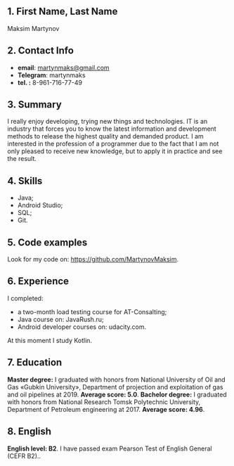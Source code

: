 ## 1. First Name, Last Name
Maksim Martynov
## 2. Contact Info
- **email**: martynmaks@gmail.com
- **Telegram**: martynmaks
- **tel. :** 8-961-716-77-49
## 3. Summary
I really enjoy developing, trying new things and technologies. IT is an industry that forces you to know the latest information and development methods to release the highest quality and demanded product. I am interested in the profession of a programmer due to the fact that I am not only pleased to receive new knowledge, but to apply it in practice and see the result. 
## 4. Skills
- Java;
- Android Studio;
- SQL;
- Git.
## 5. Code examples
Look for my code on: https://github.com/MartynovMaksim.
## 6. Experience
I completed: 
- a two-month load testing course for AT-Consalting;
- Java course on: JavaRush.ru;
- Android developer courses on: udacity.com.

At this moment I study Kotlin.
## 7. Education
**Master degree:** I graduated with honors from National University of Oil and Gas «Gubkin University», Department of projection and exploitation of gas and oil pipelines at 2019. **Average score: 5.0**.
**Bachelor degree:** I graduated with honors from National Research Tomsk Polytechnic University, Department of Petroleum engineering at 2017. **Average score: 4.96**.
## 8. English 
**English level: B2**.
I have passed exam Pearson Test of English General (CEFR B2)..
